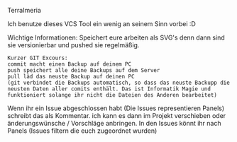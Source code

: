 TerraImeria

Ich benutze dieses VCS Tool ein wenig an seinem Sinn vorbei :D

Wichtige Informationen:
Speichert eure arbeiten als SVG's denn dann sind sie versionierbar und pushed sie regelmäßig.

    Kurzer GIT Excours:
    commit macht einen Backup auf deinem PC
    push speichert alle deine Backups auf dem Server
    pull läd das neuste Backup auf deinen PC
    (git verbindet die Backups automatisch, so dass das neuste Backupp die neusten Daten aller comits enthält. Das ist Informatik Magie und funktioniert solange ihr nicht die Dateien des Anderen bearbeitet)

Wenn ihr ein Issue abgeschlossen habt (Die Issues representieren Panels) schreibt das als Kommentar. ich kann es dann im Projekt verschieben oder änderungswünsche / Vorschläge anbringen.
In den Issues könnt ihr nach Panels (Issues filtern die euch zugeordnet wurden)
